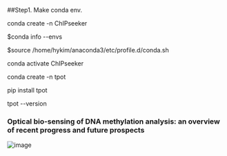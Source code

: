 ##Step1. Make conda env.

conda create -n ChIPseeker

$conda info --envs

$source /home/hykim/anaconda3/etc/profile.d/conda.sh

conda activate ChIPseeker


conda create -n tpot

pip install tpot

tpot --version

### Optical bio-sensing of DNA methylation analysis: an overview of recent progress and future prospects
 ![image](https://github.com/Cherry-Kim/Methylseq/assets/64776690/6bf5b60d-cc2c-42fe-b986-62e372558652)


